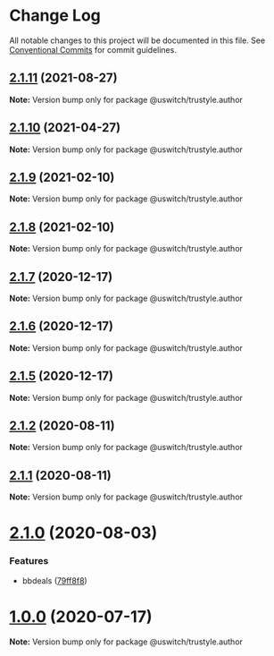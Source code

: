 # Change Log

All notable changes to this project will be documented in this file.
See [Conventional Commits](https://conventionalcommits.org) for commit guidelines.

## [2.1.11](https://github.com/uswitch/trustyle/compare/@uswitch/trustyle.author@2.1.10...@uswitch/trustyle.author@2.1.11) (2021-08-27)

**Note:** Version bump only for package @uswitch/trustyle.author





## [2.1.10](https://github.com/uswitch/trustyle/compare/@uswitch/trustyle.author@2.1.9...@uswitch/trustyle.author@2.1.10) (2021-04-27)

**Note:** Version bump only for package @uswitch/trustyle.author





## [2.1.9](https://github.com/uswitch/trustyle/compare/@uswitch/trustyle.author@2.1.7...@uswitch/trustyle.author@2.1.9) (2021-02-10)

**Note:** Version bump only for package @uswitch/trustyle.author





## [2.1.8](https://github.com/uswitch/trustyle/compare/@uswitch/trustyle.author@2.1.7...@uswitch/trustyle.author@2.1.8) (2021-02-10)

**Note:** Version bump only for package @uswitch/trustyle.author





## [2.1.7](https://github.com/uswitch/trustyle/compare/@uswitch/trustyle.author@2.1.5...@uswitch/trustyle.author@2.1.7) (2020-12-17)

**Note:** Version bump only for package @uswitch/trustyle.author





## [2.1.6](https://github.com/uswitch/trustyle/compare/@uswitch/trustyle.author@2.1.5...@uswitch/trustyle.author@2.1.6) (2020-12-17)

**Note:** Version bump only for package @uswitch/trustyle.author





## [2.1.5](https://github.com/uswitch/trustyle/compare/@uswitch/trustyle.author@2.1.4...@uswitch/trustyle.author@2.1.5) (2020-12-17)

**Note:** Version bump only for package @uswitch/trustyle.author





## [2.1.2](https://github.com/uswitch/trustyle/compare/@uswitch/trustyle.author@2.1.1...@uswitch/trustyle.author@2.1.2) (2020-08-11)

**Note:** Version bump only for package @uswitch/trustyle.author





## [2.1.1](https://github.com/uswitch/trustyle/compare/@uswitch/trustyle.author@2.1.0...@uswitch/trustyle.author@2.1.1) (2020-08-11)

**Note:** Version bump only for package @uswitch/trustyle.author





# [2.1.0](https://github.com/uswitch/trustyle/compare/@uswitch/trustyle.author@2.0.0...@uswitch/trustyle.author@2.1.0) (2020-08-03)


### Features

* bbdeals ([79ff8f8](https://github.com/uswitch/trustyle/commit/79ff8f8))





# [1.0.0](https://github.com/uswitch/trustyle/compare/@uswitch/trustyle.author@0.4.1...@uswitch/trustyle.author@1.0.0) (2020-07-17)

**Note:** Version bump only for package @uswitch/trustyle.author
